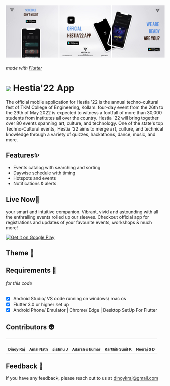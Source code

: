 

<div align="center">
  <img src="https://github.com/Dinoy-Raj/CalculatorApp/blob/main/screenshots/header.jpg" width="1000">
</div>

###### made with <a href="https://flutter.dev/"> Flutter </a>
# <img src="https://github.com/Dinoy-Raj/Hestia22/blob/main/assets/logo/app-icon.png" width="50px"> Hestia'22 App
The official mobile application for  Hestia '22 is the annual techno-cultural fest of TKM College of Engineering, Kollam.
four-day event from the 26th to the 29th of May 2022 is expected to witness a footfall of more than 30,000 students from institutes all over the country. Hestia '22 will bring together over 80 events spanning art, culture, and technology. One of the state's top Techno-Cultural events, Hestia '22 aims to merge art, culture, and technical knowledge through a variety of quizzes, hackathons, dance, music, and more.


## Features✨
* Events catalog with searching and sorting
* Daywise schedule with timing
* Hotspots and events
* Notifications & alerts
 <div></div>

## Live Now🎉
your smart and intuitive companion. 
Vibrant, vivid and astounding with all the enthralling events rolled up our sleeves. Checkout official app for registrations and updates of your favourite events, workshops & much more!


<a href='https://play.google.com/store/apps/details?id=com.tkmce.hestia22&pcampaignid=pcampaignidMKT-Other-global-all-co-prtnr-py-PartBadge-Mar2515-1'><img alt='Get it on Google Play' src='https://play.google.com/intl/en_us/badges/static/images/badges/en_badge_web_generic.png' width = "200px"/></a>

## Theme 🎨

## Requirements 🧩
###### for this code
- [x] Android Studio/  VS code running on windows/ mac os
- [x] Flutter 3.0 or higher set up
- [x] Android Phone/ Emulator | Chrome/ Edge | Desktop SetUp For Flutter 

## Contributors 👽


<table>
<tr>
         <td align="center"><a href="https://github.com/Dinoy-Raj"><img src="https://avatars2.githubusercontent.com/u/62199728?s=400&u=ec49e70797755f5091bcc1cd3ee60f5faaec91b6&v=4" width="100px;" alt=""/><br /><sub><b>Dinoy Raj</b></sub></a><br /></td>
             <td align="center"><a href="https://github.com/amalnathm7"><img src="https://avatars.githubusercontent.com/u/64605131?v=4" width="100px;" alt=""/><br /><sub><b>Amal Nath</td>
         <td align="center"><a href="https://github.com/jishnujanan"><img src="https://avatars.githubusercontent.com/u/83491843?v=4" width="100px;" alt=""/><br /><sub><b>Jishnu J</td>
           <td align="center"><a href="https://github.com/adarshskumar"><img src="https://avatars.githubusercontent.com/u/73768476?v=4" width="100px;" alt=""/><br /><sub><b>Adarsh s kumar</td>
             <td align="center"><a href="https://github.com/Karthik-Sunil-K"><img src="https://avatars.githubusercontent.com/u/62179996?v=4" width="100px;" alt=""/><br /><sub><b>Karthik Sunil K</td>
               <td align="center"><a href="https://github.com/Neeraj-SD"><img src="https://avatars.githubusercontent.com/u/74582690?v=4" width="100px;" alt=""/><br /><sub><b>Neeraj S D</td>
             
             
 </tr>
   


</table>


## Feedback 🎫

If you have any feedback, please reach out to us at dinoykraj@gmail.com








